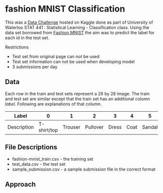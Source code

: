 # fashion MNIST  Classification

This was a [Data Challenge](https://www.kaggle.com/c/fall-2018-stat-441841-data-challenge-1) hosted on Kaggle done as part of University of Waterloo STAT 441 : Statistical Learning - Classification class. Using the data set borrowed from [Fashion MNIST](https://www.kaggle.com/zalando-research/fashionmnist/data) the aim was to predict the label for each id in the test set.

Restrictions
* Test set from original page can not be used
* Test set information can not be used when developing model
* 3 submissions per day

## Data
Each row in the train and test sets represent a 28 by 28 image.
The train and test set are similar except that the train set has an additional column *label*. Following are explanations of that column.

Label | 0 | 1 | 2 | 3 | 4 | 5 | 6 | 7 | 8 | 9 
--- | --- | --- | --- |--- |--- |--- |--- |--- |--- |--- 
Description | T-shirt/top | Trouser | Pullover | Dress | Coat | Sandal | Shirt | Sneaker | Bag | Ankle boot 

## File Descriptions
* fashion-mnist_train.csv - the training set
* test_data.csv - the test set
* sample_submission.csv - a sample submission file in the correct format

## Approach
